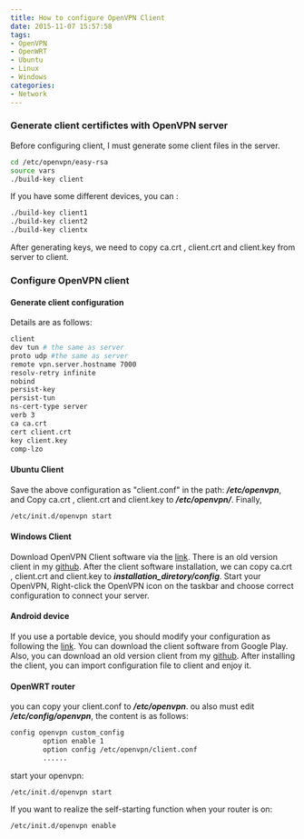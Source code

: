 ```yaml
---
title: How to configure OpenVPN Client
date: 2015-11-07 15:57:58
tags:
- OpenVPN
- OpenWRT
- Ubuntu
- Linux
- Windows
categories:
- Network
---
```

### Generate client certifictes with OpenVPN server
Before configuring client, I must generate some client files in the server.
```bash
cd /etc/openvpn/easy-rsa
source vars
./build-key client
```
If you have some different devices, you can :
```bash
./build-key client1
./build-key client2
./build-key clientx
```
After generating keys, we need to copy ca.crt , client.crt and client.key from server to client.
### Configure OpenVPN client
#### Generate client configuration
Details are as follows:
```bash
client
dev tun # the same as server
proto udp #the same as server
remote vpn.server.hostname 7000
resolv-retry infinite
nobind
persist-key
persist-tun
ns-cert-type server
verb 3
ca ca.crt
cert client.crt
key client.key
comp-lzo
```

#### Ubuntu Client
Save the above configuration as "client.conf" in the path: ***/etc/openvpn***, and Copy ca.crt , client.crt and client.key to ***/etc/openvpn/***. Finally,
```bash
/etc/init.d/openvpn start
```

#### Windows Client
Download OpenVPN Client software via the [link](https://openvpn.net/community-downloads/). There is an old version client in my [github](https://github.com/kaylorchen/OpenVPN_installation_for_windows_and_Android).
After the client software installation, we can copy ca.crt , client.crt and client.key to  ***installation_diretory/config***. Start your OpenVPN, Right-click the OpenVPN icon on the taskbar and choose correct configuration to connect your server.

#### Android device
If you use a portable device, you should modify your configuration as following the [link](https://community.openvpn.net/openvpn/wiki/IOSinline).
You can download the client software from Google Play. Also, you can download an old version client from my [github](https://github.com/kaylorchen/OpenVPN_installation_for_windows_and_Android).
After installing the client, you can import configuration file to client and enjoy it.

#### OpenWRT router
you can copy your client.conf to ***/etc/openvpn***. ou also must edit ***/etc/config/openvpn***, the content is as follows:
```bash
config openvpn custom_config
        option enable 1
        option config /etc/openvpn/client.conf
        ......
```
start your openvpn:
```bash
/etc/init.d/openvpn start
```
If you want to realize the self-starting function when your router is on:
```bash
/etc/init.d/openvpn enable
```